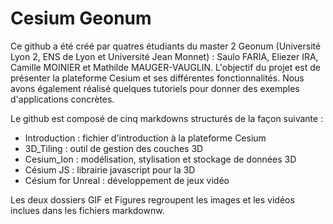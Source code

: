 # Cesium Geonum

Ce github a été créé par quatres étudiants du master 2 Geonum (Université Lyon 2, ENS de Lyon et Université Jean Monnet) : Saulo FARIA, Eliezer IRA, Camille MOINIER et Mathilde MAUGER-VAUGLIN. 
L'objectif du projet est de présenter la plateforme Cesium et ses différentes fonctionnalités. Nous avons également réalisé quelques tutoriels pour donner des exemples d'applications concrètes.

Le github est composé de cinq markdowns structurés de la façon suivante : 
* Introduction : fichier d'introduction à la plateforme Cesium
* 3D_Tiling : outil de gestion des couches 3D
* Cesium_Ion : modélisation, stylisation et stockage de données 3D
* Césium JS : librairie javascript pour la 3D
* Césium for Unreal : développement de jeux vidéo

Les deux dossiers GIF et Figures regroupent les images et les vidéos inclues dans les fichiers markdownw.


